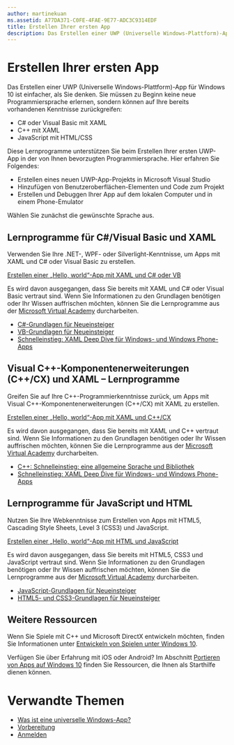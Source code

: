 ```yaml
---
author: martinekuan
ms.assetid: A77DA371-C0FE-4FAE-9E77-ADC3C9314EDF
title: Erstellen Ihrer ersten App
description: Das Erstellen einer UWP (Universelle Windows-Plattform)-App für Windows 10 ist einfacher, als Sie denken.
---
```

# Erstellen Ihrer ersten App

Das Erstellen einer UWP (Universelle Windows-Plattform)-App für Windows 10 ist einfacher, als Sie denken. Sie müssen zu Beginn keine neue Programmiersprache erlernen, sondern können auf Ihre bereits vorhandenen Kenntnisse zurückgreifen:

-   C# oder Visual Basic mit XAML
-   C++ mit XAML
-   JavaScript mit HTML/CSS

Diese Lernprogramme unterstützen Sie beim Erstellen Ihrer ersten UWP-App in der von Ihnen bevorzugten Programmiersprache. Hier erfahren Sie Folgendes:

-   Erstellen eines neuen UWP-App-Projekts in Microsoft Visual Studio
-   Hinzufügen von Benutzeroberflächen-Elementen und Code zum Projekt
-   Erstellen und Debuggen Ihrer App auf dem lokalen Computer und in einem Phone-Emulator

Wählen Sie zunächst die gewünschte Sprache aus.

## Lernprogramme für C#/Visual Basic und XAML

Verwenden Sie Ihre .NET-, WPF- oder Silverlight-Kenntnisse, um Apps mit XAML und C# oder Visual Basic zu erstellen.

[Erstellen einer „Hello, world“-App mit XAML und C# oder VB](create-a-hello-world-app-xaml-universal.md)

Es wird davon ausgegangen, dass Sie bereits mit XAML und C# oder Visual Basic vertraut sind. Wenn Sie Informationen zu den Grundlagen benötigen oder Ihr Wissen auffrischen möchten, können Sie die Lernprogramme aus der [Microsoft Virtual Academy](http://www.microsoftvirtualacademy.com/) durcharbeiten.

-   [C#-Grundlagen für Neueinsteiger](http://www.microsoftvirtualacademy.com/training-courses/c-fundamentals-for-absolute-beginners)
-   [VB-Grundlagen für Neueinsteiger](http://www.microsoftvirtualacademy.com/training-courses/vb-fundamentals-for-absolute-beginners)
-   [Schnelleinstieg: XAML Deep Dive für Windows- und Windows Phone-Apps](http://www.microsoftvirtualacademy.com/training-courses/xaml-deep-dive-for-windows-windows-phone-apps-jump-start)

## Visual C++-Komponentenerweiterungen (C++/CX) und XAML – Lernprogramme

Greifen Sie auf Ihre C++-Programmierkenntnisse zurück, um Apps mit Visual C++-Komponentenerweiterungen (C++/CX) mit XAML zu erstellen.

[Erstellen einer „Hello, world“-App mit XAML und C++/CX](create-a-basic-windows-10-app-in-cpp.md)

Es wird davon ausgegangen, dass Sie bereits mit XAML und C++ vertraut sind. Wenn Sie Informationen zu den Grundlagen benötigen oder Ihr Wissen auffrischen möchten, können Sie die Lernprogramme aus der [Microsoft Virtual Academy](http://go.microsoft.com/fwlink/p/?LinkID=389916) durcharbeiten.

-   [C++: Schnelleinstieg: eine allgemeine Sprache und Bibliothek](http://www.microsoftvirtualacademy.com/training-courses/c-a-general-purpose-language-and-library-jump-start)
-   [Schnelleinstieg: XAML Deep Dive für Windows- und Windows Phone-Apps](http://www.microsoftvirtualacademy.com/training-courses/xaml-deep-dive-for-windows-windows-phone-apps-jump-start)

## Lernprogramme für JavaScript und HTML

Nutzen Sie Ihre Webkenntnisse zum Erstellen von Apps mit HTML5, Cascading Style Sheets, Level 3 (CSS3) und JavaScript.

[Erstellen einer „Hello, world“-App mit HTML und JavaScript](create-a-hello-world-app-js-universal.md)

Es wird davon ausgegangen, dass Sie bereits mit HTML5, CSS3 und JavaScript vertraut sind. Wenn Sie Informationen zu den Grundlagen benötigen oder Ihr Wissen auffrischen möchten, können Sie die Lernprogramme aus der [Microsoft Virtual Academy](http://go.microsoft.com/fwlink/p/?LinkID=389916) durcharbeiten.

-   [JavaScript-Grundlagen für Neueinsteiger](http://www.microsoftvirtualacademy.com/training-courses/javascript-fundamentals-for-absolute-beginners)
-   [HTML5- und CSS3-Grundlagen für Neueinsteiger](http://www.microsoftvirtualacademy.com/training-courses/html5-css3-fundamentals-development-for-absolute-beginners)

## Weitere Ressourcen

Wenn Sie Spiele mit C++ und Microsoft DirectX entwickeln möchten, finden Sie Informationen unter [Entwickeln von Spielen unter Windows 10](https://dev.windows.com/games).

Verfügen Sie über Erfahrung mit iOS oder Android? Im Abschnitt [Portieren von Apps auf Windows 10](https://msdn.microsoft.com/library/windows/apps/Mt238321) finden Sie Ressourcen, die Ihnen als Starthilfe dienen können.

# Verwandte Themen

* [Was ist eine universelle Windows-App?](whats-a-uwp.md)
* [Vorbereitung](get-set-up.md)
* [Anmelden](sign-up.md)
 



<!--HONumber=May16_HO2-->


